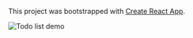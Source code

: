 This project was bootstrapped with [Create React App](https://github.com/facebook/create-react-app).

![Todo list demo](https://res.cloudinary.com/dffnnfo2w/image/upload/v1573850834/todolist_sdpv4a.gif)
